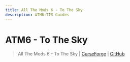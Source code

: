```yaml
---
title: All The Mods 6 - To The Sky
description: ATM6:TTS Guides
---
```


# ATM6 - To The Sky

> All The Mods 6 - To The Sky | [CurseForge](https://legacy.curseforge.com/minecraft/modpacks/all-the-mods-8) | [GitHub](https://github.com/AllTheMods/ATM-8/)